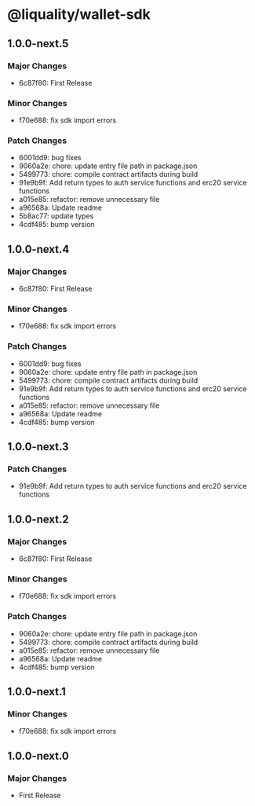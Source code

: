 # @liquality/wallet-sdk

## 1.0.0-next.5

### Major Changes

- 6c87f80: First Release

### Minor Changes

- f70e688: fix sdk import errors

### Patch Changes

- 6001dd9: bug fixes
- 9060a2e: chore: update entry file path in package.json
- 5499773: chore: compile contract artifacts during build
- 91e9b9f: Add return types to auth service functions and erc20 service functions
- a015e85: refactor: remove unnecessary file
- a96568a: Update readme
- 5b8ac77: update types
- 4cdf485: bump version

## 1.0.0-next.4

### Major Changes

- 6c87f80: First Release

### Minor Changes

- f70e688: fix sdk import errors

### Patch Changes

- 6001dd9: bug fixes
- 9060a2e: chore: update entry file path in package.json
- 5499773: chore: compile contract artifacts during build
- 91e9b9f: Add return types to auth service functions and erc20 service functions
- a015e85: refactor: remove unnecessary file
- a96568a: Update readme
- 4cdf485: bump version

## 1.0.0-next.3

### Patch Changes

- 91e9b9f: Add return types to auth service functions and erc20 service functions

## 1.0.0-next.2

### Major Changes

- 6c87f80: First Release

### Minor Changes

- f70e688: fix sdk import errors

### Patch Changes

- 9060a2e: chore: update entry file path in package.json
- 5499773: chore: compile contract artifacts during build
- a015e85: refactor: remove unnecessary file
- a96568a: Update readme
- 4cdf485: bump version

## 1.0.0-next.1

### Minor Changes

- f70e688: fix sdk import errors

## 1.0.0-next.0

### Major Changes

- First Release
